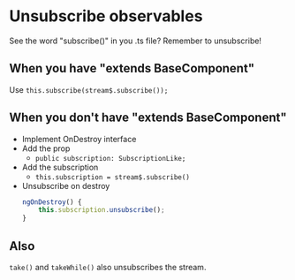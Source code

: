 # Unsubscribe observables

See the word "subscribe()" in you .ts file? Remember to unsubscribe!

## When you have "extends BaseComponent"
Use `this.subscribe(stream$.subscribe());`

## When you don't have "extends BaseComponent"
- Implement OnDestroy interface
- Add the prop
    - `public subscription: SubscriptionLike;`
- Add the subscription
    - `this.subscription = stream$.subscribe()`
- Unsubscribe on destroy
    ```ts
    ngOnDestroy() {
        this.subscription.unsubscribe();
    }
    ```

## Also
`take()` and `takeWhile()` also unsubscribes the stream.